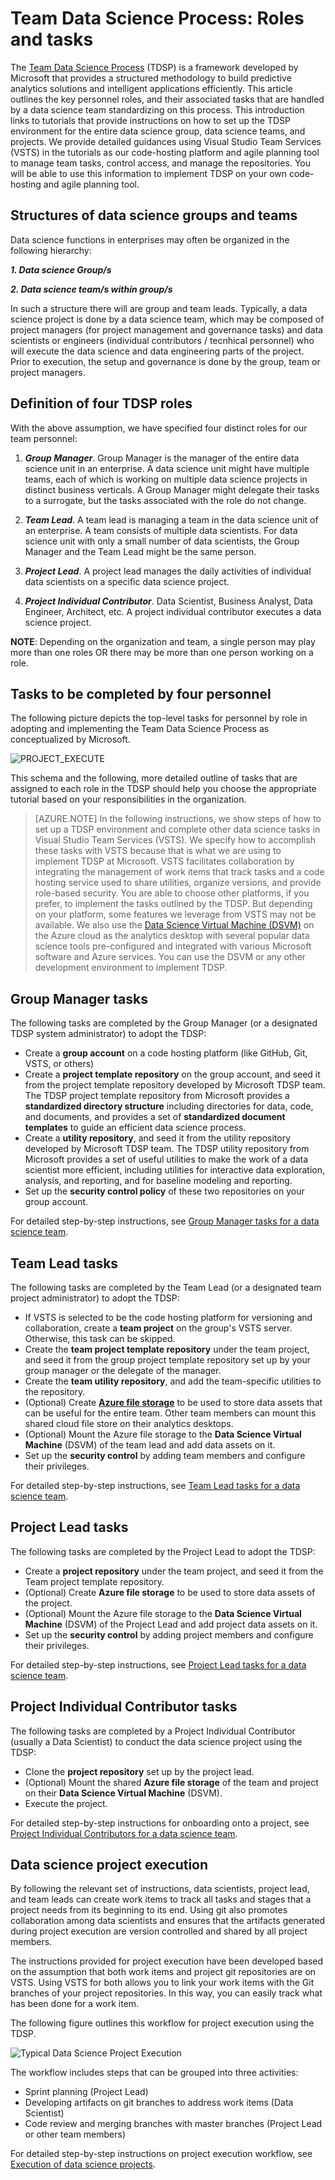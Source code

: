  <properties
	pageTitle="Team Data Science Process: components, roles and tasks"
	description="An outline of the key components, personel roles, and associated tasks for a data science team."  
	services="machine-learning"
	documentationCenter=""
	authors="bradsev"
	manager="jhubbard"
	editor="cgronlun" />

<tags
	ms.service="machine-learning"
	ms.workload="data-services"
	ms.tgt_pltfrm="na"
	ms.devlang="na"
	ms.topic="article"
	ms.date="09/20/2016"
	ms.author="bradsev;hangzh;"/>

# Team Data Science Process: Roles and tasks

The [Team Data Science Process](README.md) (TDSP) is a framework developed by Microsoft that provides a 
structured methodology to build predictive analytics solutions and intelligent applications efficiently. 
This article outlines the key personnel roles, and their associated tasks that are handled by a data science team standardizing on this process. 
This introduction links to tutorials that provide instructions on how to set up the TDSP environment for the entire data science group, data science teams, and projects. 
We provide detailed guidances using Visual Studio Team Services (VSTS) in the tutorials as our code-hosting platform and agile planning tool to manage team tasks, control access, and manage the repositories. 
You will be able to use this information to implement TDSP on your own code-hosting and agile planning tool. 

## Structures of data science groups and teams
Data science functions in enterprises may often be organized in the following hierarchy:

***1. Data science Group/s***

***2. Data science team/s within group/s***

In such a structure there will are group and team leads. Typically, a data science project is done by a data science team, which may be composed of project managers (for project management and governance tasks) and data scientists or engineers (individual contributors / tecnhical personnel) who will execute the data science and data engineering parts of the project. Prior to execution, the setup and governance is done by the group, team or project managers.

## Definition of four TDSP roles
With the above assumption, we have specified four distinct roles for our team personnel:

1. ***Group Manager***. Group Manager is the manager of the entire data science unit in an enterprise. A data science unit might have multiple teams, each of which is working on multiple data science projects in distinct business verticals. A Group Manager might delegate their tasks to a surrogate, but the tasks associated with the role do not change.

2. ***Team Lead***. A team lead is managing a team in the data science unit of an enterprise. A team consists of multiple data scientists. For data science unit with only a small number of data scientists, the Group Manager and the Team Lead might be the same person.

3. ***Project Lead***. A project lead manages the daily activities of individual data scientists on a specific data science project.

4. ***Project Individual Contributor***. Data Scientist, Business Analyst, Data Engineer, Architect, etc. A project individual contributor executes a data science project. 


**NOTE**: Depending on the organization and team, a single person may play more than one roles OR there may be more than one person working on a role.  

## Tasks to be completed by four personnel

The following picture depicts the top-level tasks for personnel by role in adopting and implementing the Team Data Science Process as conceptualized by Microsoft. 

![PROJECT_EXECUTE](./media/overview-components-roles-tasks/overview-tdsp-top-level.png)

This schema and the following, more detailed outline of tasks that are assigned to each role in the TDSP should help you choose the appropriate tutorial based on your responsibilities in the organization.

>[AZURE.NOTE] In the following instructions, we show steps of how to set up a TDSP environment and complete other data science tasks in Visual Studio Team Services (VSTS). We specify how to accomplish these tasks with VSTS because that is what we are using to implement TDSP at Microsoft. VSTS facilitates collaboration by integrating the management of work items that track tasks and a code hosting service used to share utilities, organize versions, and provide role-based security. You are able to choose other platforms, if you prefer, to implement the tasks outlined by the TDSP. But depending on your platform, some features we leverage from VSTS may not be available. 
We also use the [Data Science Virtual Machine (DSVM)](http://aka.ms/dsvm) on the Azure cloud as the analytics desktop with several popular data science tools pre-configured and integrated with various Microsoft software and Azure services. You can use the DSVM or any other development environment to implement TDSP. 


## Group Manager tasks

The following tasks are completed by the Group Manager (or a designated TDSP system administrator) to adopt the TDSP:

- Create a **group account** on a code hosting platform (like GitHub, Git, VSTS, or others)
- Create a **project template repository** on the group account, and seed it from the project template repository developed by Microsoft TDSP team. The TDSP project template repository from Microsoft provides a **standardized directory structure** including directories for data, code, and documents, and provides a set of **standardized document templates** to guide an efficient data science process. 
- Create a **utility repository**, and seed it from the utility repository developed by Microsoft TDSP team. The TDSP utility repository from Microsoft provides a set of useful utilities to make the work of a data scientist more efficient, including utilities for interactive data exploration, analysis, and reporting, and for baseline modeling and reporting.
- Set up the **security control policy** of these two repositories on your group account.  

For detailed step-by-step instructions, see [Group Manager tasks for a data science team](group-manager-tasks.md). 


## Team Lead tasks

The following tasks are completed by the Team Lead (or a designated team project administrator) to adopt the TDSP:

- If VSTS is selected to be the code hosting platform for versioning and collaboration, create a **team project** on the group's VSTS server. Otherwise, this task can be skipped.
- Create the **team project template repository** under the team project, and seed it from the group project template repository set up by your group manager or the delegate of the manager. 
- Create the **team utility repository**, and add the team-specific utilities to the repository. 
- (Optional) Create **[Azure file storage](https://azure.microsoft.com/services/storage/files/)** to be used to store data assets that can be useful for the entire team. Other team members can mount this shared cloud file store on their analytics desktops.
- (Optional) Mount the Azure file storage to the **Data Science Virtual Machine** (DSVM) of the team lead and add data assets on it.
- Set up the **security control** by adding team members and configure their privileges. 

For detailed step-by-step instructions, see [Team Lead tasks for a data science team](team-lead-tasks.md).  


## Project Lead tasks

The following tasks are completed by the Project Lead to adopt the TDSP:

- Create a **project repository** under the team project, and seed it from the Team project template repository. 
- (Optional) Create **Azure file storage** to be used to store data assets of the project. 
- (Optional) Mount the Azure file storage to the **Data Science Virtual Machine** (DSVM) of the Project Lead and add project data assets on it.
- Set up the **security control** by adding project members and configure their privileges. 

For detailed step-by-step instructions, see [Project Lead tasks for a data science team](project-lead-tasks.md). 

## Project Individual Contributor tasks

The following tasks are completed by a Project Individual Contributor (usually a Data Scientist) to conduct the data science project using the TDSP:

- Clone the **project repository** set up by the project lead. 
- (Optional) Mount the shared **Azure file storage** of the team and project on their **Data Science Virtual Machine** (DSVM).
- Execute the project. 

 
For detailed step-by-step instructions for onboarding onto a project, see [Project Individual Contributors for a data science team](project-ic-tasks.md). 


## Data science project execution
 
By following the relevant set of instructions, data scientists, project lead, and team leads can create work items to track all tasks and stages that a project needs from its beginning to its end. Using git also promotes collaboration among data scientists and ensures that the artifacts generated during project execution are version controlled and shared by all project members.

The instructions provided for project execution have been developed based on the assumption that both work items and project git repositories are on VSTS. Using VSTS for both allows you to link your work items with the Git branches of your project repositories. In this way, you can easily track what has been done for a work item. 

The following figure outlines this workflow for project execution using the TDSP.

![Typical Data Science Project Execution](./media/overview-components-roles-tasks/overview-project-execute.png)

The workflow includes steps that can be grouped into three activities:

- Sprint planning (Project Lead)
- Developing artifacts on git branches to address work items (Data Scientist)
- Code review and merging branches with master branches (Project Lead or other team members)

For detailed step-by-step instructions on project execution workflow, see [Execution of data science projects](project-execution.md).
